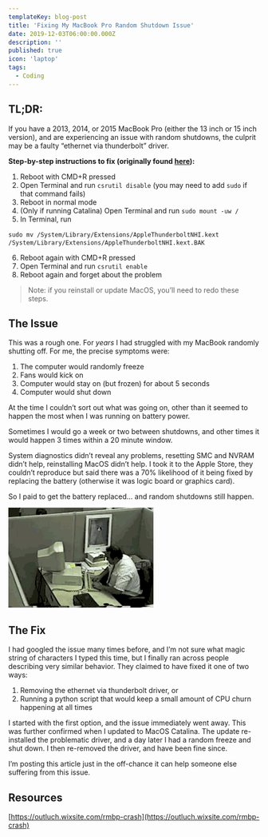 ```yaml
---
templateKey: blog-post
title: 'Fixing My MacBook Pro Random Shutdown Issue'
date: 2019-12-03T06:00:00.000Z
description: ''
published: true
icon: 'laptop'
tags:
  - Coding
---
```


## TL;DR:

If you have a 2013, 2014, or 2015 MacBook Pro (either the 13 inch or 15 inch version), and are experiencing an issue with random shutdowns, the culprit may be a faulty “ethernet via thunderbolt” driver.

**Step-by-step instructions to fix (originally found [here](https://outluch.wixsite.com/rmbp-crash)):**

1. Reboot with CMD+R pressed
2. Open Terminal and run `csrutil disable` (you may need to add `sudo` if that command fails)
3. Reboot in normal mode
4. (Only if running Catalina) Open Terminal and run `sudo mount -uw /`
5. In Terminal, run

```
sudo mv /System/Library/Extensions/AppleThunderboltNHI.kext
/System/Library/Extensions/AppleThunderboltNHI.kext.BAK
```

6. Reboot again with CMD+R pressed
7. Open Terminal and run `csrutil enable`
8. Reboot again and forget about the problem

> Note: if you reinstall or update MacOS, you’ll need to redo these steps.

## The Issue

This was a rough one. For _years_ I had struggled with my MacBook randomly shutting off. For me, the precise symptoms were:

1. The computer would randomly freeze
2. Fans would kick on
3. Computer would stay on (but frozen) for about 5 seconds
4. Computer would shut down

At the time I couldn’t sort out what was going on, other than it seemed to happen the most when I was running on battery power.

Sometimes I would go a week or two between shutdowns, and other times it would happen 3 times within a 20 minute window.

System diagnostics didn’t reveal any problems, resetting SMC and NVRAM didn’t help, reinstalling MacOS didn’t help. I took it to the Apple Store, they couldn’t reproduce but said there was a 70% likelihood of it being fixed by replacing the battery (otherwise it was logic board or graphics card).

So I paid to get the battery replaced… and random shutdowns still happen.

![computer rage](./computer-rage.gif)

## The Fix

I had googled the issue many times before, and I’m not sure what magic string of characters I typed this time, but I finally ran across people describing very similar behavior. They claimed to have fixed it one of two ways:

1. Removing the ethernet via thunderbolt driver, or
2. Running a python script that would keep a small amount of CPU churn happening at all times

I started with the first option, and the issue immediately went away. This was further confirmed when I updated to MacOS Catalina. The update re-installed the problematic driver, and a day later I had a random freeze and shut down. I then re-removed the driver, and have been fine since.

I’m posting this article just in the off-chance it can help someone else suffering from this issue.

## Resources

[https://outluch.wixsite.com/rmbp-crash](https://outluch.wixsite.com/rmbp-crash)
